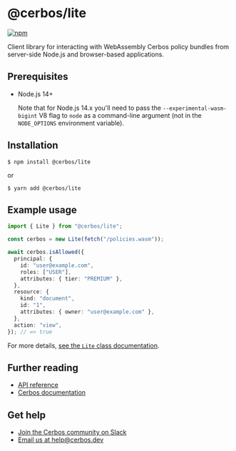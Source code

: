 # @cerbos/lite

[![npm](https://img.shields.io/npm/v/@cerbos/lite?style=flat-square)](https://www.npmjs.com/package/@cerbos/lite)

Client library for interacting with WebAssembly Cerbos policy bundles from server-side Node.js and browser-based applications.

## Prerequisites

- Node.js 14+

  Note that for Node.js 14.x you'll need to pass the `--experimental-wasm-bigint` V8 flag to `node` as a command-line argument (not in the `NODE_OPTIONS` environment variable).

## Installation

```console
$ npm install @cerbos/lite
```

or

```console
$ yarn add @cerbos/lite
```

## Example usage

```typescript
import { Lite } from "@cerbos/lite";

const cerbos = new Lite(fetch("/policies.wasm"));

await cerbos.isAllowed({
  principal: {
    id: "user@example.com",
    roles: ["USER"],
    attributes: { tier: "PREMIUM" },
  },
  resource: {
    kind: "document",
    id: "1",
    attributes: { owner: "user@example.com" },
  },
  action: "view",
}); // => true
```

For more details, [see the `Lite` class documentation](../../docs/lite.lite.md).

## Further reading

- [API reference](../../docs/lite.md)
- [Cerbos documentation](https://docs.cerbos.dev)

## Get help

- [Join the Cerbos community on Slack](http://go.cerbos.io/slack)
- [Email us at help@cerbos.dev](mailto:help@cerbos.dev)
